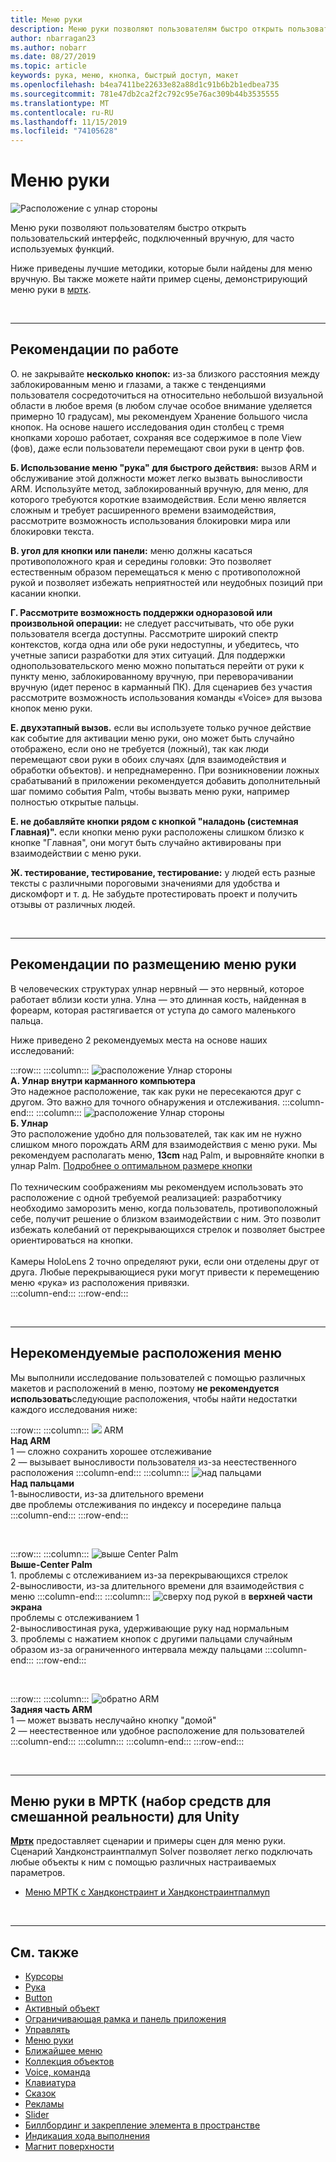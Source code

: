 ```yaml
---
title: Меню руки
description: Меню руки позволяют пользователям быстро открыть пользовательский интерфейс, подключенный вручную, для часто используемых функций. Это практические рекомендации и рекомендации для меню вручную.
author: nbarragan23
ms.author: nobarr
ms.date: 08/27/2019
ms.topic: article
keywords: рука, меню, кнопка, быстрый доступ, макет
ms.openlocfilehash: b4ea7411be22633e82a88d1c91b6b2b1edbea735
ms.sourcegitcommit: 781e47db2ca2f2c792c95e76ac309b44b3535555
ms.translationtype: MT
ms.contentlocale: ru-RU
ms.lasthandoff: 11/15/2019
ms.locfileid: "74105628"
---
```

# <a name="hand-menu"></a>Меню руки

![Расположение с улнар стороны](images/UX/UX_Hero_HandMenu.jpg)

Меню руки позволяют пользователям быстро открыть пользовательский интерфейс, подключенный вручную, для часто используемых функций. 

Ниже приведены лучшие методики, которые были найдены для меню вручную. Вы также можете найти пример сцены, демонстрирующий меню руки в [мртк](https://github.com/microsoft/MixedRealityToolkit-Unity/blob/mrtk_release/Documentation/README_Solver.md#hand-menu-with-handconstraint-and-handconstraintpalmup).

<br>

---

## <a name="behavior-best-practices"></a>Рекомендации по работе
О. не закрывайте **несколько кнопок:** из-за близкого расстояния между заблокированным меню и глазами, а также с тенденциями пользователя сосредоточиться на относительно небольшой визуальной области в любое время (в любом случае особое внимание уделяется примерно 10 градусам), мы рекомендуем Хранение большого числа кнопок. На основе нашего исследования один столбец с тремя кнопками хорошо работает, сохраняя все содержимое в поле View (фов), даже если пользователи перемещают свои руки в центр фов. 

**Б. Использование меню "рука" для быстрого действия:** вызов ARM и обслуживание этой должности может легко вызвать выносливости ARM. Используйте метод, заблокированный вручную, для меню, для которого требуются короткие взаимодействия. Если меню является сложным и требует расширенного времени взаимодействия, рассмотрите возможность использования блокировки мира или блокировки текста. 

**В. угол для кнопки или панели:** меню должны касаться противоположного края и середины головки: Это позволяет естественным образом перемещаться к меню с противоположной рукой и позволяет избежать неприятностей или неудобных позиций при касании кнопки. 

**Г. Рассмотрите возможность поддержки одноразовой или произвольной операции:** не следует рассчитывать, что обе руки пользователя всегда доступны. Рассмотрите широкий спектр контекстов, когда одна или обе руки недоступны, и убедитесь, что учетные записи разработки для этих ситуаций. Для поддержки однопользовательского меню можно попытаться перейти от руки к пункту меню, заблокированному вручную, при переворачивании вручную (идет перенос в карманный ПК). Для сценариев без участия рассмотрите возможность использования команды «Voice» для вызова кнопок меню руки.

**E. двухэтапный вызов.** если вы используете только ручное действие как событие для активации меню руки, оно может быть случайно отображено, если оно не требуется (ложный), так как люди перемещают свои руки в обоих случаях (для взаимодействия и обработки объектов). и непреднамеренно. При возникновении ложных срабатываний в приложении рекомендуется добавить дополнительный шаг помимо события Palm, чтобы вызвать меню руки, например полностью открытые пальцы.

**Е. не добавляйте кнопки рядом с кнопкой "наладонь (системная Главная)".** если кнопки меню руки расположены слишком близко к кнопке "Главная", они могут быть случайно активированы при взаимодействии с меню руки.

**Ж. тестирование, тестирование, тестирование:** у людей есть разные тексты с различными пороговыми значениями для удобства и дискомфорт и т. д. Не забудьте протестировать проект и получить отзывы от различных людей.

<br>

---

## <a name="hand-menu-placement-best-practices"></a>Рекомендации по размещению меню руки

В человеческих структурах улнар нервный — это нервный, которое работает вблизи кости улна. Улна — это длинная кость, найденная в фореарм, которая растягивается от уступа до самого маленького пальца.

Ниже приведено 2 рекомендуемых места на основе наших исследований:


:::row:::
    :::column:::
        ![расположение](images/UlnarSideHandMenu.gif) Улнар стороны<br>
        **A. Улнар внутри карманного компьютера**<br>
        Это надежное расположение, так как руки не пересекаются друг с другом. Это важно для точного обнаружения и отслеживания.
    :::column-end:::
    :::column:::
        ![расположение](images/UlnarAboveHandMenu.gif) Улнар стороны<br>
        **Б. Улнар**<br>
        Это расположение удобно для пользователей, так как им не нужно слишком много порождать ARM для взаимодействия с меню руки. Мы рекомендуем располагать меню, **13cm** над Palm, и выровняйте кнопки в улнар Palm. [Подробнее о оптимальном размере кнопки](interactable-object.md)<br>
        <br>
        По техническим соображениям мы рекомендуем использовать это расположение с одной требуемой реализацией: разработчику необходимо заморозить меню, когда пользователь, противоположный себе, получит решение о близком взаимодействии с ним. Это позволит избежать колебаний от перекрывающихся стрелок и позволяет быстрее ориентироваться на кнопки.<br>
        <br>
        Камеры HoloLens 2 точно определяют руки, если они отделены друг от друга. Любые перекрывающиеся руки могут привести к перемещению меню «рука» из расположения привязки.<br>
    :::column-end:::
:::row-end:::



<br>

---

## <a name="menu-positions-that-are-not-recommended"></a>Нерекомендуемые расположения меню
Мы выполнили исследование пользователей с помощью различных макетов и расположений в меню, поэтому **не рекомендуется использовать**следующие расположения, чтобы найти недостатки каждого исследования ниже:


:::row:::
    :::column:::
        ![](images/AboveArm.gif) ARM<br>
        **Над ARM**<br>
        1 — сложно сохранить хорошее отслеживание<br>
        2 — вызывает выносливости пользователя из-за неестественного расположения
    :::column-end:::
    :::column:::
        ![над пальцами](images/AboveFingers.gif)<br>
        **Над пальцами**<br>
        1-выносливости, из-за длительного времени<br>
        две проблемы отслеживания по индексу и посередине пальца
    :::column-end:::
:::row-end:::

<br>

:::row:::
    :::column:::
        ![выше](images/handCenter.gif) Center Palm<br>
        **Выше-Center Palm**<br>
        1\. проблемы с отслеживанием из-за перекрывающихся стрелок<br>
        2-выносливости, из-за длительного времени для взаимодействия с меню
    :::column-end:::
    :::column:::
        ![сверху под рукой](images/TopFingerTip.gif) в **верхней части экрана**<br>
        проблемы с отслеживанием 1<br>
        2-выносливостиная рука, удерживающие руку над нормальным<br>
        3\. проблемы с нажатием кнопок с другими пальцами случайным образом из-за ограниченного интервала между пальцами
    :::column-end:::
:::row-end:::

<br>

:::row:::
    :::column:::
        ![обратно](images/BackOfTheArm.gif) ARM<br>
        **Задняя часть ARM**<br>
        1 — может вызвать неслучайно кнопку "домой"<br>
        2 — неестественное или удобное расположение для пользователей
    :::column-end:::
    :::column:::
    :::column-end:::
:::row-end:::

<br>

---

## <a name="hand-menu-in-mrtkmixed-reality-toolkit-for-unity"></a>Меню руки в МРТК (набор средств для смешанной реальности) для Unity
**[Мртк](https://github.com/Microsoft/MixedRealityToolkit-Unity)** предоставляет сценарии и примеры сцен для меню руки. Сценарий Хандконстраинтпалмуп Solver позволяет легко подключать любые объекты к ним с помощью различных настраиваемых параметров.

* [Меню МРТК с Хандконстраинт и Хандконстраинтпалмуп](https://github.com/microsoft/MixedRealityToolkit-Unity/blob/mrtk_release/Documentation/README_Solver.md#hand-menu-with-handconstraint-and-handconstraintpalmup)


<br>

---


## <a name="see-also"></a>См. также

* [Курсоры](cursors.md)
* [Рука](point-and-commit.md)
* [Button](button.md)
* [Активный объект](interactable-object.md)
* [Ограничивающая рамка и панель приложения](app-bar-and-bounding-box.md)
* [Управлять](direct-manipulation.md)
* [Меню руки](hand-menu.md)
* [Ближайшее меню](near-menu.md)
* [Коллекция объектов](object-collection.md)
* [Voice, команда](voice-input.md)
* [Клавиатура](keyboard.md)
* [Сказок](tooltip.md)
* [Рекламы](slate.md)
* [Slider](slider.md)
* [Биллбординг и закрепление элемента в пространстве](billboarding-and-tag-along.md)
* [Индикация хода выполнения](progress.md)
* [Магнит поверхности](surface-magnetism.md)